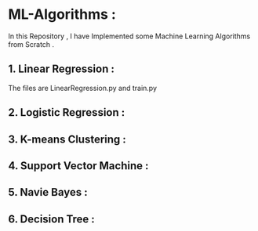 # ML-Algorithms :

In this Repository , I have Implemented some Machine Learning Algorithms from Scratch .

 ## 1.  Linear Regression : 
  The files are LinearRegression.py and train.py
  
 ## 2. Logistic Regression :
 
 ## 3. K-means Clustering :
 
 ## 4. Support Vector Machine :
 
 ## 5. Navie Bayes :
 
 ## 6. Decision Tree :
